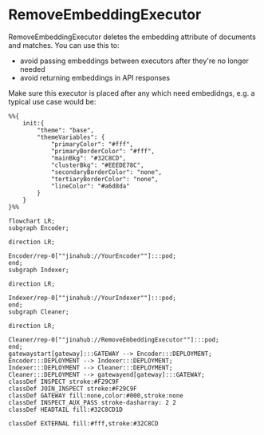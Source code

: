 # RemoveEmbeddingExecutor

RemoveEmbeddingExecutor deletes the embedding attribute of documents and matches. You can use this to:

* avoid passing embeddings between executors after they're no longer needed
* avoid returning embeddings in API responses

Make sure this executor is placed after any which need embedidngs, e.g. a typical use case would be:

```mermaid
%%{
    init:{
        "theme": "base",
        "themeVariables": {
            "primaryColor": "#fff",
            "primaryBorderColor": "#fff",
            "mainBkg": "#32C8CD",
            "clusterBkg": "#EEEDE78C",
            "secondaryBorderColor": "none",
            "tertiaryBorderColor": "none",
            "lineColor": "#a6d8da"
        }
    }
}%%
     
flowchart LR;
subgraph Encoder;

direction LR;

Encoder/rep-0[""jinahub://YourEncoder""]:::pod;
end;
subgraph Indexer;

direction LR;

Indexer/rep-0[""jinahub://YourIndexer""]:::pod;
end;
subgraph Cleaner;

direction LR;

Cleaner/rep-0[""jinahub://RemoveEmbeddingExecutor""]:::pod;
end;
gatewaystart[gateway]:::GATEWAY --> Encoder:::DEPLOYMENT;
Encoder:::DEPLOYMENT --> Indexer:::DEPLOYMENT;
Indexer:::DEPLOYMENT --> Cleaner:::DEPLOYMENT;
Cleaner:::DEPLOYMENT --> gatewayend[gateway]:::GATEWAY;
classDef INSPECT stroke:#F29C9F
classDef JOIN_INSPECT stroke:#F29C9F
classDef GATEWAY fill:none,color:#000,stroke:none
classDef INSPECT_AUX_PASS stroke-dasharray: 2 2
classDef HEADTAIL fill:#32C8CD1D

classDef EXTERNAL fill:#fff,stroke:#32C8CD
```